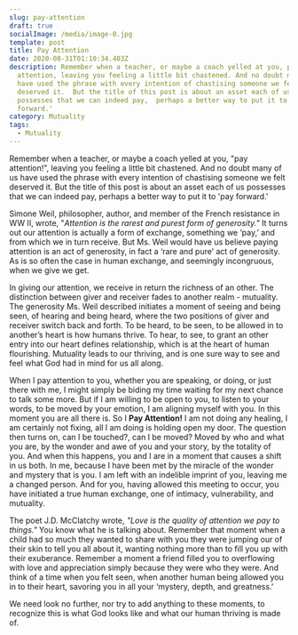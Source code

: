 ```yaml
---
slug: pay-attention
draft: true
socialImage: /media/image-0.jpg
template: post
title: Pay Attention
date: 2020-08-31T01:10:34.403Z
description: Remember when a teacher, or maybe a coach yelled at you, pay
  attention, leaving you feeling a little bit chastened. And no doubt many of us
  have used the phrase with every intention of chastising someone we felt
  deserved it.  But the title of this post is about an asset each of us
  possesses that we can indeed pay,  perhaps a better way to put it to 'pay
  forward.'
category: Mutuality
tags:
  - Mutuality
---
```

Remember when a teacher, or maybe a coach yelled at you, "pay attention!", leaving you feeling a little bit chastened. And no doubt many of us have used the phrase with every intention of chastising someone we felt deserved it.  But the title of this post is about an asset each of us possesses that we can indeed pay,  perhaps a better way to put it to 'pay forward.' 	

Simone Weil, philosopher, author, and member of the French resistance in WW II, wrote, "*Attention is the rarest and purest form of generosity."*  It turns out our attention is actually a form of exchange, something we ‘pay,’ and from which we in turn receive.  But Ms. Weil would have us believe paying attention is an act of generosity, in fact a ‘rare and pure’ act of generosity.  As is so often the case in human exchange, and seemingly incongruous, when we give we get. 

In giving our attention, we receive in return the richness of an other.  The distinction between giver and receiver fades to another realm - mutuality.  The generosity Ms. Weil described initiates a moment of seeing and being seen, of hearing and being heard, where the two positions of giver and receiver switch back and forth.  To be heard, to be seen, to be allowed in to another’s heart is how humans thrive. To hear, to see, to grant an other entry into our heart defines relationship,  which is at the heart of human flourishing.  Mutuality leads to our thriving,  and is one sure way to see and feel what God had in mind for us all along. 

When I pay attention to you, whether you are speaking, or doing, or just there with me, I might simply be biding my time waiting for my next chance to talk some more.   But if I am willing to be open to you,  to listen to your words, to be moved by your emotion,  I am aligning myself with you.  In this moment you are all there is.  So I **Pay Attention!**   I am not doing any healing, I am certainly not fixing,  all I am doing is holding open my door.  The question then turns on, can I be touched?, can I be moved?   Moved by who and what you are, by the wonder and awe of you and your story, by the totality of you.  And when this happens, you and I are in a moment that causes a shift in us both.  In me, because I have been met by the miracle of the wonder and mystery that is you.  I am left with an indelible imprint of you, leaving me a changed person.   And for you, having allowed this meeting to occur, you have initiated a true human exchange, one of intimacy, vulnerability, and mutuality.  

The poet J.D. McClatchy wrote, *"Love is the quality of attention we pay to things."* You know what he is talking about.  Remember that moment when a child had so much they wanted to share with you they were jumping our of their skin to tell you all about it, wanting nothing more than to fill you up with their exuberance.  Remember a moment a friend filled you to overflowing with love and appreciation simply because they were who they were.  And think of a time when you felt seen, when another human being allowed you in to their heart, savoring you in all your ‘mystery, depth, and greatness.'

We need look no further, nor try to add anything to these moments, to recognize this is what God looks like and what our human thriving is made of.